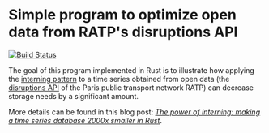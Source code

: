 # Simple program to optimize open data from RATP's disruptions API

[![Build Status](https://github.com/gendx/rust-interning/actions/workflows/build.yml/badge.svg?branch=main)](https://github.com/gendx/rust-interning/actions/workflows/build.yml)

The goal of this program implemented in Rust is to illustrate how applying the [interning pattern](https://en.wikipedia.org/wiki/Interning_(computer_science)) to a time series obtained from open data (the [disruptions API](https://prim.iledefrance-mobilites.fr/en/apis/idfm-disruptions_bulk) of the Paris public transport network RATP) can decrease storage needs by a significant amount.

More details can be found in this blog post: [*The power of interning: making a time series database 2000x smaller in Rust*](https://gendignoux.com/blog/2025/03/03/rust-interning-2000x.html).
